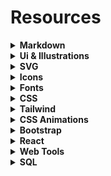 # Resources



<details>
  <summary><strong>Markdown</strong></summary>
  
  - [Basic Syntax](https://www.markdownguide.org/basic-syntax)
  - [Cheat Sheet](https://www.markdownguide.org/cheat-sheet)
  - [Convert HTML to Markdown](https://www.browserling.com/tools/html-to-markdown)
  - [Convert Markdown to HTML](https://www.browserling.com/tools/markdown-to-html)
  - [Markdown Guide](https://about.gitlab.com/handbook/markdown-guide)
  - [Online Markdown Editor](https://stackedit.io/app)
  
</details>
  
  
  
<details>
  <summary><strong>Ui & Illustrations</strong></summary>
  
  - [404 Illustrations](https://error404.fun)
  - [Absurd Illustrations](https://absurd.design)
  - [Avataaars](https://avataaars.com)
  - [Black illustrations](https://www.blackillustrations.com)
  - [Blush Design](https://blush.design)
  - [Bottts](https://bottts.com)
  - [Cool Text](https://cooltext.com)
  - [Craft Work](https://craftwork.design)
  - [Delesign free designs](https://delesign.com/free-designs/graphics)
  - [Diversity Avatars](https://diversityavatars.com/products/free-pack)
  - [DrawKit](https://www.drawkit.io)
  - [Error 404](https://error404.fun/)
  - [Flexiple](https://2.flexiple.com/scale/all-illustrations)
  - [Flow Lava](https://flowlava.club)
  - [Free 100 Daily UI Challenge Library](https://100dailyui.webflow.io)
  - [Freebie Supply](https://freebiesupply.com)
  - [FreebieSketch](https://freebiesketch.com)
  - [Freellustrations](https://freellustrations.com)
  - [Handz Design](https://www.handz.design)
  - [Hero Patterns](http://www.heropatterns.com)
  - [Humaaans](https://www.humaaans.com)
  - [Icon Scout](https://iconscout.com)
  - [Illustratio](https://illustratio.us)
  - [Illustration Kit](https://illustrationkit.com)
  - [Invision App](https://www.invisionapp.com/inside-design/design-resources)
  - [Ira Design](https://iradesign.io)
  - [Iso Flat](https://isoflat.com)
  - [Isometric](https://isometric.online)
  - [Limitless Designs](https://limitlessdesigns.io/avatar-illustrations)
  - [Ls graphics](https://www.ls.graphics/free-mockups)
  - [Lukaszadam](https://lukaszadam.com/illustrations)
  - [ManyPixels](https://www.manypixels.co/gallery)
  - [Mixkit](https://mixkit.co)
  - [Open Doodles](https://www.opendoodles.com)
  - [Openpeeps](https://openpeeps.com)
  - [Paaatterns](https://products.ls.graphics/paaatterns)
  - [Paper Sizes](https://papersizes.io)
  - [Pattern Monster](https://pattern.monster)
  - [Pattern Pad](https://patternpad.com)
  - [Sketch App Sources](https://www.sketchappsources.com)
  - [Storyset](https://storyset.com)
  - [Stubborn](https://stubborn.fun)
  - [The Pattern Library](http://thepatternlibrary.com)
  - [Transparent Textures](https://www.transparenttextures.com)
  - [Ui Design Daily](https://www.uidesigndaily.com)
  - [Ui Space](https://uispace.net)
  - [Un Draw](https://undraw.co/illustrations)
  - [Up Labs](https://www.uplabs.com)
  - [Use Smash](https://usesmash.com)
  - [Vecteezy](https://www.vecteezy.com)

</details>



<details>
  <summary><strong>SVG</strong></summary>
  
  - [BGJar](https://bgjar.com)
  - [Hero Patterns](https://www.heropatterns.com)
  - [Svg Backgrounds](https://www.svgbackgrounds.com)
  - [SVGeez](https://www.svgeez.com)
  
</details> 



<details>
  <summary><strong>Icons</strong></summary>
  
  - [App Icon Generator](https://appicon.co)
  - [Bootstrap Icons](https://icons.getbootstrap.com)
  - [Eva Icons](https://akveo.github.io/eva-icons)
  - [Feather Icons](https://feathericons.com)
  - [Font Awesome](https://fontawesome.com)
  - [Free 3D Icon](https://free3dicon.com)
  - [ICONS8](https://icons8.com)
  - [Linearicons](https://linearicons.com/free)
  - [Material Icons](https://material-ui.com/components/material-icons)
  - [Radix Icons](https://icons.modulz.app)
  - [Shaped Fonts Iconclub](https://shapedfonts.com/iconclub)
  - [Simple Icons](https://simpleicons.org)
  - [Tabler Icons](https://tablericons.com)
  - [The Noun Project](https://thenounproject.com)
  - [Ux Wing](https://uxwing.com)
  - [convertio](https://convertio.co/png-svg)
  - [cryptoicons](http://cryptoicons.co)
  - [css.gg](https://css.gg)
  - [cssicon](https://cssicon.space)
  - [endlessicons](https://endlessicons.com)
  - [flaticon](https://www.flaticon.com)
  - [heroicons](https://heroicons.dev)
  - [icomoon](https://icomoon.io/app/#/select)
  - [icon-icons](https://icon-icons.com)
  - [iconbros](https://www.iconbros.com)
  - [icones.js](https://icones.js.org)
  - [iconfinder](https://www.iconfinder.com)
  - [iconhub](https://iconhub.io)
  - [iconify](https://iconify.design)
  - [iconmonstr](https://iconmonstr.com)
  - [iconoir](https://iconoir.com)
  - [iconscout](https://iconscout.com/)
  - [iconsear.ch](https://iconsear.ch/search.html)
  - [iconspedia](https://www.iconspedia.com)
  - [ikonate](https://ikonate.com)
  - [ionicons](https://ionic.io/ionicons)
  - [lineicons](https://lineicons.com)
  - [lordicon](https://lordicon.com/icons#free)
  - [lucide](https://lucide.dev)
  - [nucleoapp](https://nucleoapp.com)
  - [phosphoricons](https://phosphoricons.com)
  - [remixicon](https://remixicon.com)
  - [shittyicons](https://shittyicons.com)
  - [svgrepo](https://www.svgrepo.com)
  - [systemuicons](https://systemuicons.com)
  - [teenyicons](https://teenyicons.com)
  - [useanimations](https://useanimations.com)
  - [vivid.js](https://webkul.github.io/vivid)
  - [xicons](https://www.xicons.org)
  - [zondicons](https://www.zondicons.com/icons.html)

</details>



<details>
  <summary><strong>Fonts</strong></summary>
  
  - [1001 Free Fonts](https://www.1001freefonts.com)
  - [Abstract Fonts](https://www.abstractfonts.com)
  - [Arabic Fonts](https://arabicfonts.net)
  - [Archetypeapp](https://archetypeapp.com)
  - [Dafont](https://www.dafont.com)
  - [Dev Fonts](https://devfonts.gafi.dev)
  - [FFonts](https://www.ffonts.net)
  - [Font Drop](https://fontdrop.info)
  - [Font Fabric](https://www.fontfabric.com)
  - [Font Pair](https://www.fontpair.co)
  - [Font Spark](https://fontspark.app)
  - [Font Squirrel](https://www.fontsquirrel.com)
  - [Fontjoy](https://fontjoy.com)
  - [Fonts Arena](https://fontsarena.com)
  - [Golden Ratio Typography (GRT) Calculator](https://grtcalculator.com)
  - [Google Fonts](https://fonts.google.com)
  - [Google Webfonts Helper](https://google-webfonts-helper.herokuapp.com/fonts)
  - [Layout Grid Calculator](https://www.layoutgridcalculator.com/typographic-scale)
  - [Leon Sans](https://leon-kim.com/examples/#all)
  - [Open Foundry](https://open-foundry.com/fonts)
  - [Rough Font Awesome](https://djamshed.github.io/rough-awesome-font/dist)
  - [Swathanthra Malayalam Computing](https://smc.org.in/fonts)
  - [Tiff](https://tiff.herokuapp.com)
  - [Type Scale](https://type-scale.com)
  - [Typekit](https://practice.typekit.com)
  - [Use & Modify](https://usemodify.com)

</details>



<details>
  <summary><strong>CSS</strong></summary>  

  - [CSS Generator Tool](https://cssgenerator.org)
  - [CSS clip-path maker](https://bennettfeely.com/clippy)
  - [CSS3 Generator](https://css3generator.com)
  - [Capsize](https://seek-oss.github.io/capsize)
  - [Cubic Bezier](https://cubic-bezier.com)
  - [Easing Gradients](https://larsenwork.com/easing-gradients)
  - [FANCY-BORDER-RADIUS](https://9elements.github.io/fancy-border-radius)
  - [Get Waves](https://getwaves.io/)
  - [KeyFrames](https://keyframes.app)
  - [Patternify](http://www.patternify.com)
  - [Smooth Shadow generator](https://shadows.brumm.af)
  - [WAIT! Animate](https://waitanimate.wstone.io)
  - [Intro to CSS 3d transforms](https://3dtransforms.desandro.com)
  - [Flexy Boxes](https://the-echoplex.net/flexyboxes)
  - [Enjoy CSS](https://enjoycss.com)
  - [CSS Gradient](https://cssgradient.io)

</details>




<details>
  <summary><strong>Tailwind</strong></summary>
  
  - [Tailwind CSS](https://tailwindcss.com)
  - [Tailwind Elements](https://tailwind-elements.com)
  - [Tailwind Components](https://tailwindcomponents.com)
  - [Tailblocks](https://tailblocks.cc)
  - [Meraki UI](https://merakiui.com)
  - [Tailwind Toolbox](https://www.tailwindtoolbox.com)
  - [Tailwind Templates](https://tailwindtemplates.io)
  - [Lofi UI](https://lofiui.co)
  - [Kitwind](https://kitwind.io)
  - [Daisy UI](https://daisyui.com)
  - [Gust UI](https://www.gustui.com)
  - [FlowBite](https://flowbite.com)
  - [T React](https://treact.owaiskhan.me)
  - [Mamba UI](https://mambaui.com)
  - [Kutty](https://kutty.netlify.app)
  - [Wicked Blocks](https://wickedtemplates.com)
  - [Headless UI](https://headlessui.dev)
  - [TAILWIND STARTER KIT](https://www.creative-tim.com/learning-lab/tailwind-starter-kit/presentation)
  - [Tailwind UI Kit](https://tailwinduikit.com)
  - [Tail-Kit](https://www.tailwind-kit.com)
  - [Tailwind Awesome](https://www.tailwindawesome.com)
  - [Web 2 Tailwind](https://web2tailwind.com/component/introduction)

</details>



<details>
  <summary><strong>CSS Animations</strong></summary>  
  
  - [AniJS](http://anijs.github.io)
  - [AnimXYZ](https://animxyz.com)
  - [Animate On Scroll Library](https://michalsnik.github.io/aos/?fbclid=IwAR3la5dcaPnMu79K1aMVjOsWlYJRF1bX6uGBA5X3v8ktaOCR-lyYR-BdVPQ)
  - [Animate.css](https://animate.style)
  - [AnimeJS](https://animejs.com)
  - [Animista](https://animista.net)
  - [Bounce.js](http://bouncejs.com)
  - [CSShake](http://elrumordelaluz.github.io/csshake)
  - [Direction Reveal](https://nigelotoole.github.io/direction-reveal)
  - [HAMBURGERS](https://jonsuh.com/hamburgers)
  - [Hover.css](http://ianlunn.github.io/Hover)
  - [Infinite](https://tilomitra.github.io/infinite)
  - [Keyframes](https://keyframes.app)
  - [MOTION UI](https://zurb.com/playground/motion-ui)
  - [Magic Animations CSS3](https://www.minimamente.com/project/magic)
  - [Motion One](https://motion.dev)
  - [OBNOXIOUS.CSS](https://tholman.com/obnoxious)
  - [SVG Artista](https://svgartista.net)
  - [Sequencejs](https://www.sequencejs.com)
  - [Zdog](https://zzz.dog)
  
</details>



<details>
  <summary><strong>Bootstrap</strong></summary>  

  - [Bootstrap 5 CheatSheet](https://bootstrap-cheatsheet.themeselection.com)
  - [Bootstrap Menu](https://bootstrap-menu.com)
  - [Bootstrap](https://getbootstrap.com)
  - [Free Figma Bootstrap 5 UI Kit](https://themeselection.com/products/free-figma-bootstrap-ui-kit)
  - [Free Sketch Bootstrap 5 UI Kit](https://themeselection.com/products/free-sketch-bootstrap-ui-kit)

</details>



<details>
  <summary><strong>React</strong></summary>  
  <p></p>
  
  
  <details>
      <summary><strong>Table Components</strong></summary> 

  - [Griddle](https://github.com/GriddleGriddle/Griddle)
  - [Material Table](https://github.com/mbrn/material-table)
  - [React Base Table](https://github.com/Autodesk/react-base-table)
  - [React Bootstrap Table](https://react-bootstrap-table.github.io/react-bootstrap-table2/)
  - [React Data Table Component](https://github.com/jbetancur/react-data-table-component)
  - [React Filterable Table](https://github.com/ianwitherow/react-filterable-table)
  - [React Json Table](https://github.com/arqex/react-json-table)
  - [React Super Responsive Table](https://github.com/coston/react-super-responsive-table)
  - [React Table](https://github.com/tannerlinsley/react-table)
  - [Reactable](https://github.com/glittershark/reactable)
  - [Reactabular](https://github.com/reactabular/reactabular)
  - [Rsuite Table](https://github.com/rsuite/rsuite-table)
  - [Sticky React Table](https://github.com/samrith-s/sticky-react-table)
  - [Table](https://github.com/react-component/table)
  - [Uxcore Table](https://github.com/uxcore/uxcore-table)

  </details>
  
  
  <details>
      <summary><strong>Menu Components</strong></summary> 
    
  - [Davidde Sidebars](https://github.com/davidde/sidebars)
      - [Demo](https://davidde.github.io/sidebars)
  - [React Laag](https://github.com/everweij/react-laag)
      - [Demo](https://www.react-laag.com)
  - [React Inheritable Context Menu](https://github.com/n8tz/react-inheritable-context-menu)    
  - [React Data Menu](https://github.com/dkozar/react-data-menu)
  - [React Simple Tree Menu](https://iannbing.github.io/react-simple-tree-menu/?path=/story/treemenu--default-usage)    
  - [React Aria Menu Button](https://github.com/davidtheclark/react-aria-menubutton)    
  - [Cheeseburger Menu](https://github.com/Middlerun/cheeseburger-menu)
      - [Demo](https://codesandbox.io/s/qxL744Qx2)
  - [React Menu List](https://github.com/StreakYC/react-menu-list)
  - [React horizontal scrolling menu](https://github.com/asmyshlyaev177/react-horizontal-scrolling-menu)
      - [Demo](https://codesandbox.io/s/lpjol1opmq)
  - [React Bootstrap Dropdown Menu](https://github.com/grizzthedj/react-bootstrap-dropdown-menu)    
  - [React Infinity Menu](https://github.com/socialtables/react-infinity-menu)
     - [Demo](http://socialtables.github.io/react-infinity-menu)
  - [React Contexify](https://github.com/fkhadra/react-contexify)    
  - [React Motion Drawer](https://github.com/stoeffel/react-motion-drawer)   
  - [React Push Menu](https://github.com/lwhiteley/react-push-menu)
  - [React Metis Menu](https://github.com/alpertuna/react-metismenu)    
      - [Demo](https://alpertuna.github.io/react-metismenu)
  - [Off-canvas menus for React](https://github.com/vutran/react-offcanvas)
      - [Demo](https://vutran.github.io/react-offcanvas)
  - [React Sidebar 2.3](https://github.com/balloob/react-sidebar)
  - [React Burger Menu](https://github.com/negomi/react-burger-menu)
      - [Demo](http://negomi.github.io/react-burger-menu)
  - [React Native Dropdown Menu](https://github.com/WheelerLee/react-native-dropdown-menu) 
    
  </details>
  
  
  <details>
      <summary><strong>Animations</strong></summary> 
      
  - [Framer Motion](https://www.framer.com/motion/)
  - [React Reveal](https://www.react-reveal.com/examples)
  - [React Spring](https://react-spring.io/)
  - [React Transition Group](https://reactcommunity.org/react-transition-group) 
  
    
  </details>
  
  
  <details>
      <summary><strong>Slides</strong></summary> 
      
  - [React Compare Slider](https://react-compare-slider.vercel.app)
  - [React Ranger](https://www.npmjs.com/package/react-ranger)
  - [React Touch Drag Slider](https://www.npmjs.com/package/react-touch-drag-slider)
  - [React Responsive Carousel JS](http://react-responsive-carousel.js.org/storybook)
  - [REROUSEL](https://rerousel.netlify.app)
  - [Swipeable Carousel](https://trendyol.github.io/react-carousel/docs/swipible)
 
  </details>  
  
  
</details>



<details>
  <summary><strong>Web Tools</strong></summary>
  
  - [Web Tools](https://webcode.tools)
  - [Angry Tools](https://angrytools.com)
  - [Html Code Generator](https://www.html-code-generator.com)
  
</details>



<details>
  <summary><strong>SQL</strong></summary>
  
  - [SQL Tutorial](https://www.sqltutorial.org)
  - [SQL Tutorial - javatpoint](https://www.javatpoint.com/sql-tutorial)
  - [SQL Tutorial for Beginners: Learn SQL in 7 Days](https://www.guru99.com/sql.html)
  - [SQL Tutorial - Tutorialspoint](https://www.tutorialspoint.com/sql/index.htm)
  - [SQL Tutorial - Tutorialspoint](https://www.tutorialspoint.com/sql/index.htm)
  
 
  <details>
    <summary><strong>SQL Cheat Sheet</strong></summary>
  
   - [sqltutorial](https://www.sqltutorial.org/sql-cheat-sheet)
   - [learnsql](https://learnsql.com/blog/sql-basics-cheat-sheet)
   - [websitesetup](https://websitesetup.org/sql-cheat-sheet)
   - [codecademy](https://www.codecademy.com/learn/learn-sql/modules/learn-sql-manipulation/cheatsheet)
   - [freecodecamp](https://www.freecodecamp.org/news/learn-sql-in-10-minutes)
   - [dataquest](https://www.dataquest.io/blog/sql-cheat-sheet/)
   - [intellipaat](https://intellipaat.com/blog/tutorial/sql-tutorial/sql-commands-cheat-sheet)
   - [guru99](https://www.guru99.com/sql-cheat-sheet.html)
   - [kanakinfosystems](https://kanakinfosystems.com/blog/sql-cheat-sheet)
    
  </details>
  
</details>


